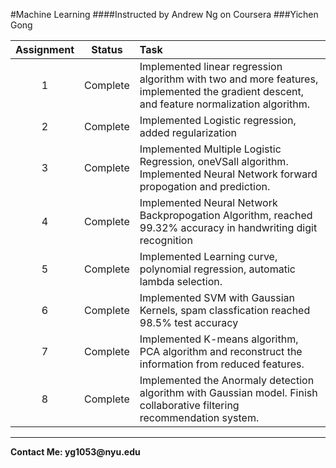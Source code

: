 #Machine Learning 
####Instructed by Andrew Ng on Coursera
###Yichen Gong

Assignment | Status | Task
:------------: | :-------------: | :------------
1 | Complete  | Implemented linear regression algorithm with two and more features, implemented the gradient descent, and feature normalization algorithm.
2 | Complete | Implemented Logistic regression, added regularization
3 | Complete | Implemented Multiple Logistic Regression, oneVSall algorithm. Implemented Neural Network forward propogation and prediction.
4 | Complete | Implemented Neural Network Backpropogation Algorithm, reached 99.32% accuracy in handwriting digit recognition
5 | Complete | Implemented Learning curve, polynomial regression, automatic lambda selection.
6 | Complete | Implemented SVM with Gaussian Kernels, spam classfication reached 98.5% test accuracy
7 | Complete | Implemented K-means algorithm, PCA algorithm and reconstruct the information from reduced features.
8 | Complete | Implemented the Anormaly detection algorithm with Gaussian model. Finish collaborative filtering recommendation system.



---
__Contact Me: yg1053@nyu.edu__